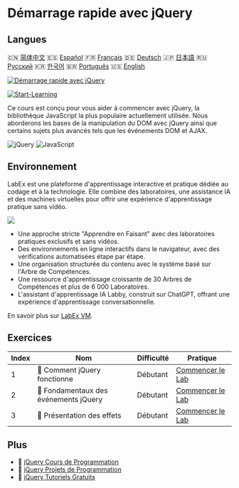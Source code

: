 # Démarrage rapide avec jQuery

## Langues

🇨🇳 [简体中文](README_zh.md) 🇪🇸 [Español](README_es.md) 🇫🇷 [Français](README_fr.md) 🇩🇪 [Deutsch](README_de.md) 🇯🇵 [日本語](README_ja.md) 🇷🇺 [Русский](README_ru.md) 🇰🇷 [한국어](README_ko.md) 🇧🇷 [Português](README_pt.md) 🇺🇸 [English](README.md) 

[![Démarrage rapide avec jQuery](https://cover-creator.labex.io/quick-start-with-jquery.png?lang=fr)](https://labex.io/fr/courses/quick-start-with-jquery)

[![Start-Learning](https://img.shields.io/badge/Start-Learning-whitesmoke?style=for-the-badge)](https://labex.io/fr/courses/quick-start-with-jquery)

Ce cours est conçu pour vous aider à commencer avec jQuery, la bibliothèque JavaScript la plus populaire actuellement utilisée. Nous aborderons les bases de la manipulation du DOM avec jQuery ainsi que certains sujets plus avancés tels que les événements DOM et AJAX.

![jQuery](https://img.shields.io/badge/jQuery-whitesmoke?style=for-the-badge&logo=jquery)
![JavaScript](https://img.shields.io/badge/JavaScript-whitesmoke?style=for-the-badge&logo=javascript)


## Environnement

LabEx est une plateforme d'apprentissage interactive et pratique dédiée au codage et à la technologie. Elle combine des laboratoires, une assistance IA et des machines virtuelles pour offrir une expérience d'apprentissage pratique sans vidéo.

![](https://tutorial-screenshot.getvm.io/images/vm-1725247253.png)

- Une approche stricte "Apprendre en Faisant" avec des laboratoires pratiques exclusifs et sans vidéos.
- Des environnements en ligne interactifs dans le navigateur, avec des vérifications automatisées étape par étape.
- Une organisation structurée du contenu avec le système basé sur l'Arbre de Compétences.
- Une ressource d'apprentissage croissante de 30 Arbres de Compétences et plus de 6 000 Laboratoires.
- L'assistant d'apprentissage IA Labby, construit sur ChatGPT, offrant une expérience d'apprentissage conversationnelle.

En savoir plus sur [LabEx VM](https://support.labex.io/using-labex/virtual-machine).

## Exercices

|   Index | Nom                                   | Difficulté   | Pratique                                                                                                           |
|---------|---------------------------------------|--------------|--------------------------------------------------------------------------------------------------------------------|
|       1 | 📖 Comment jQuery fonctionne          | Débutant     | <a target='_blank' href='https://labex.io/fr/tutorials/jquery-how-jquery-works-153752'>Commencer le Lab</a>        |
|       2 | 📖 Fondamentaux des événements jQuery | Débutant     | <a target='_blank' href='https://labex.io/fr/tutorials/jquery-jquery-event-basics-153789'>Commencer le Lab</a>     |
|       3 | 📖 Présentation des effets            | Débutant     | <a target='_blank' href='https://labex.io/fr/tutorials/jquery-introduction-to-effects-153791'>Commencer le Lab</a> |

## Plus

- 🔗 [jQuery Cours de Programmation](https://github.com/labex-labs/awesome-programming-courses)
- 🔗 [jQuery Projets de Programmation](https://github.com/labex-labs/awesome-programming-projects)
- 🔗 [jQuery Tutoriels Gratuits](https://github.com/labex-labs/jquery-free-tutorials)

